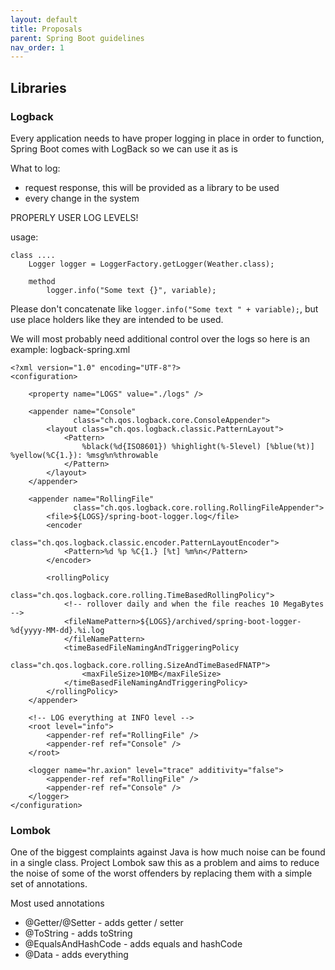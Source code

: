 ```yaml
---
layout: default
title: Proposals
parent: Spring Boot guidelines
nav_order: 1
---
```



## Libraries 
### Logback
Every application needs to have proper logging in place in order to function, Spring Boot comes with LogBack so we can use it as is

What to log:
- request response, this will be provided as a library to be used
- every change in the system

PROPERLY USER LOG LEVELS! 

usage:
```
class ....
    Logger logger = LoggerFactory.getLogger(Weather.class);
    
    method
        logger.info("Some text {}", variable);
```

Please don't concatenate like ```logger.info("Some text " + variable);```, but use place holders like they are intended to be used.

We will most probably need additional control over the logs so here is an example:
logback-spring.xml
```
<?xml version="1.0" encoding="UTF-8"?>
<configuration>

    <property name="LOGS" value="./logs" />

    <appender name="Console"
              class="ch.qos.logback.core.ConsoleAppender">
        <layout class="ch.qos.logback.classic.PatternLayout">
            <Pattern>
                %black(%d{ISO8601}) %highlight(%-5level) [%blue(%t)] %yellow(%C{1.}): %msg%n%throwable
            </Pattern>
        </layout>
    </appender>

    <appender name="RollingFile"
              class="ch.qos.logback.core.rolling.RollingFileAppender">
        <file>${LOGS}/spring-boot-logger.log</file>
        <encoder
                class="ch.qos.logback.classic.encoder.PatternLayoutEncoder">
            <Pattern>%d %p %C{1.} [%t] %m%n</Pattern>
        </encoder>

        <rollingPolicy
                class="ch.qos.logback.core.rolling.TimeBasedRollingPolicy">
            <!-- rollover daily and when the file reaches 10 MegaBytes -->
            <fileNamePattern>${LOGS}/archived/spring-boot-logger-%d{yyyy-MM-dd}.%i.log
            </fileNamePattern>
            <timeBasedFileNamingAndTriggeringPolicy
                    class="ch.qos.logback.core.rolling.SizeAndTimeBasedFNATP">
                <maxFileSize>10MB</maxFileSize>
            </timeBasedFileNamingAndTriggeringPolicy>
        </rollingPolicy>
    </appender>

    <!-- LOG everything at INFO level -->
    <root level="info">
        <appender-ref ref="RollingFile" />
        <appender-ref ref="Console" />
    </root>

    <logger name="hr.axion" level="trace" additivity="false">
        <appender-ref ref="RollingFile" />
        <appender-ref ref="Console" />
    </logger>
</configuration>
```

### Lombok
One of the biggest complaints against Java is how much noise can be found in a single class. Project Lombok saw this as a problem and aims to reduce the noise of some of the worst offenders by replacing them with a simple set of annotations.

Most used annotations
- @Getter/@Setter - adds getter / setter
- @ToString - adds toString 
- @EqualsAndHashCode - adds equals and hashCode
- @Data - adds everything